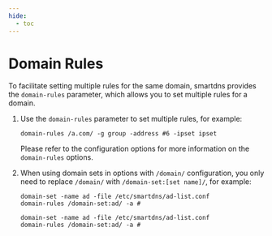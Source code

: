 ```yaml
---
hide:
  - toc
---
```


# Domain Rules

To facilitate setting multiple rules for the same domain, smartdns provides the `domain-rules` parameter, which allows you to set multiple rules for a domain.

1. Use the `domain-rules` parameter to set multiple rules, for example:

    ```
    domain-rules /a.com/ -g group -address #6 -ipset ipset
    ```

    Please refer to the configuration options for more information on the `domain-rules` options.

1. When using domain sets in options with `/domain/` configuration, you only need to replace `/domain/` with `/domain-set:[set name]/`, for example:

    ```shell
    domain-set -name ad -file /etc/smartdns/ad-list.conf
    domain-rules /domain-set:ad/ -a #
    ```

    ```shell
    domain-set -name ad -file /etc/smartdns/ad-list.conf
    domain-rules /domain-set:ad/ -a #
    ```
